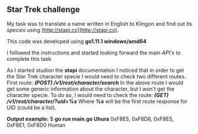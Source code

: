 
## Star Trek challenge

  

My task was to translate a name written in English to Klingon and find out its *species* using ​[http://stapi.co](http://stapi.co)​.

This code was developed using **go1.11.1 windows/amd64**

I followed the instructions and started looking forward the main *API's* to complete this task.

As I started studion the **stapi** documentation I noticed that in order to get the Star Trek character specie I would need to check two different routes.
First route:
***(POST) /v1/rest/character/search***
In the above route I would get some generic information about the character, but I won't get the character specie.
To do so, I would need to check the route:
***(GET) /v1/rest/character/?uid=%s***
Where ***%s*** will be the first route response for UID (could be a list).
  
**Output example:**
$ **go run main.go Uhura**
0xF8E5, 0x​F8D6, ​​​0xF8E5, ​​0xF8E1, 0xF8D0
Human
